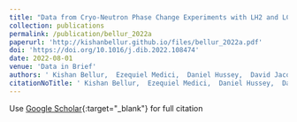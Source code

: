 ```yaml
---
title: "Data from Cryo-Neutron Phase Change Experiments with LH2 and LCH4"
collection: publications
permalink: /publication/bellur_2022a
paperurl: 'http://kishanbellur.github.io/files/bellur_2022a.pdf'
doi: 'https://doi.org/10.1016/j.dib.2022.108474'
date: 2022-08-01
venue: 'Data in Brief'
authors: ' Kishan Bellur,  Ezequiel Medici,  Daniel Hussey,  David Jacobson,  Jacob LaManna,  Juscelino Leao,  Julia Scherschligt,  James Hermanson,  Chang Choi,  Jeffrey Allen.'
citationNoTitle: ' Kishan Bellur,  Ezequiel Medici,  Daniel Hussey,  David Jacobson,  Jacob LaManna,  Juscelino Leao,  Julia Scherschligt,  James Hermanson,  Chang Choi,  Jeffrey Allen. <i>Data in Brief</i>, 2022.'
---
```

Use [Google Scholar](https://scholar.google.com/scholar?q=Data+from+Cryo+Neutron+Phase+Change+Experiments+with+LH2+and+LCH4){:target="_blank"} for full citation